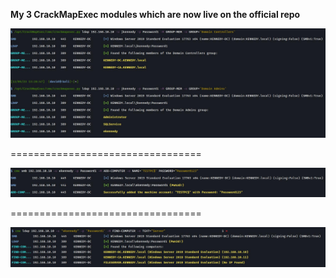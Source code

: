 **My 3 CrackMapExec modules which are now live on the official repo**

<img src="https://github.com/Cyb3rC3lt/CrackMapExec-Modules/blob/main/images/DCDA.jpg" width="600"/>

=================================

<img src="https://github.com/Cyb3rC3lt/CrackMapExec-Modules/blob/main/images/ADD-MACHINE.jpg" width="600"/>

=================================

<img src="https://github.com/Cyb3rC3lt/CrackMapExec-Modules/blob/main/images/FIND-SERVER.jpg" width="600"/>

